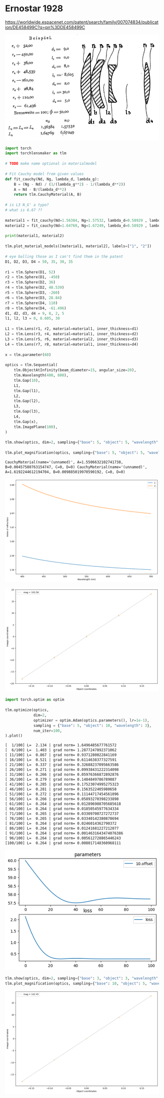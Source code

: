 # Ernostar 1928

https://worldwide.espacenet.com/patent/search/family/007074834/publication/DE458499C?q=pn%3DDE458499C

![Untitled.png](ernostar_1928_files/c1ad26d3-f0b7-4333-a7f4-fcdc233c4f74.png)


```python
import torch
import torchlensmaker as tlm

# TODO make name optional in materialmodel

# Fit Cauchy model from given values
def fit_cauchy(Nd, Ng, lambda_d, lambda_g):
    B = (Ng - Nd) / (1/(lambda_g**2) - 1/(lambda_d**2))
    A = Nd - B/(lambda_d**2)
    return tlm.CauchyMaterial(A, B)

# is L3 N_G' a typo?
# what is 6.67 ??

material1 = fit_cauchy(Nd=1.56384, Ng=1.57532, lambda_d=0.58929 , lambda_g=0.430790)
material2 = fit_cauchy(Nd=1.64769, Ng=1.67249, lambda_d=0.58929 , lambda_g=0.430790)

print(material1, material2)

tlm.plot_material_models([material1, material2], labels=["1", "2"])

# eye balling those as I can't find them in the patent
D1, D2, D3, D4 = 50, 35, 30, 35

r1 = tlm.Sphere(D1, 52)
r2 = tlm.Sphere(D1, -450)
r3 = tlm.Sphere(D2, 36)
r4 = tlm.Sphere(D2, 48.539)
r5 = tlm.Sphere(D3, -260)
r6 = tlm.Sphere(D3, 28.84)
r7 = tlm.Sphere(D4, 110)
r8 = tlm.Sphere(D4, -61.496)
d1, d2, d3, d4 = 9, 8, 2, 5
l1, l2, l3 = 0, 8.605, 30

L1 = tlm.Lens(r1, r2, material=material1, inner_thickness=d1)
L2 = tlm.Lens(r3, r4, material=material1, inner_thickness=d2)
L3 = tlm.Lens(r5, r6, material=material2, inner_thickness=d3)
L4 = tlm.Lens(r7, r8, material=material1, inner_thickness=d4)

x = tlm.parameter(60)

optics = tlm.Sequential(
    tlm.ObjectAtInfinity(beam_diameter=15, angular_size=20),
    tlm.Wavelength(400, 800),
    tlm.Gap(10),
    L1,
    tlm.Gap(l1),
    L2,
    tlm.Gap(l2),
    L3,
    tlm.Gap(l3),
    L4,
    tlm.Gap(x),
    tlm.ImagePlane(100),
)

tlm.show(optics, dim=2, sampling={"base": 5, "object": 5, "wavelength": 5})

tlm.plot_magnification(optics, sampling={"base": 5, "object": 5, "wavelength": 3})
```

    CauchyMaterial(name='(unnamed)', A=1.5506632102741738, B=0.00457580763154747, C=0, D=0) CauchyMaterial(name='(unnamed)', A=1.6192244612194704, B=0.009885019970590192, C=0, D=0)



<TLMViewer src="./ernostar_1928_tlmviewer/ernostar_1928_0.json" />



    
![png](ernostar_1928_files/ernostar_1928_2_2.png)
    



    
![png](ernostar_1928_files/ernostar_1928_2_3.png)
    



```python
import torch.optim as optim

tlm.optimize(optics,
             dim=2,
             optimizer = optim.Adam(optics.parameters(), lr=1e-1),
             sampling = {"base": 5, "object": 10, "wavelength": 3},
             num_iter=100,
).plot()
```

    [  1/100] L=  2.134 | grad norm= 1.6496485677761572
    [  6/100] L=  1.403 | grad norm= 1.2877247892371062
    [ 11/100] L=  0.867 | grad norm= 0.9371280022841169
    [ 16/100] L=  0.521 | grad norm= 0.6114638377327591
    [ 21/100] L=  0.337 | grad norm= 0.32688237095663586
    [ 26/100] L=  0.271 | grad norm= 0.09938431222314098
    [ 31/100] L=  0.266 | grad norm= 0.05976366872892876
    [ 36/100] L=  0.279 | grad norm= 0.1484849786789087
    [ 41/100] L=  0.285 | grad norm= 0.17523074995275323
    [ 46/100] L=  0.281 | grad norm= 0.1563522405980658
    [ 51/100] L=  0.272 | grad norm= 0.11144717454561096
    [ 56/100] L=  0.266 | grad norm= 0.05893270398233898
    [ 61/100] L=  0.264 | grad norm= 0.012896908705685618
    [ 66/100] L=  0.264 | grad norm= 0.01850545977634334
    [ 71/100] L=  0.265 | grad norm= 0.03309700727272737
    [ 76/100] L=  0.265 | grad norm= 0.03340142380878694
    [ 81/100] L=  0.264 | grad norm= 0.0246014362790372
    [ 86/100] L=  0.264 | grad norm= 0.01241681227212077
    [ 91/100] L=  0.264 | grad norm= 0.0014631643474076386
    [ 96/100] L=  0.264 | grad norm= 0.005612728865446243
    [100/100] L=  0.264 | grad norm= 0.008017148360968111



    
![png](ernostar_1928_files/ernostar_1928_3_1.png)
    



```python
tlm.show(optics, dim=2, sampling={"base": 3, "object": 3, "wavelength": 10})
tlm.plot_magnification(optics, sampling={"base": 10, "object": 5, "wavelength": 3})
```


<TLMViewer src="./ernostar_1928_tlmviewer/ernostar_1928_1.json" />



    
![png](ernostar_1928_files/ernostar_1928_4_1.png)
    

